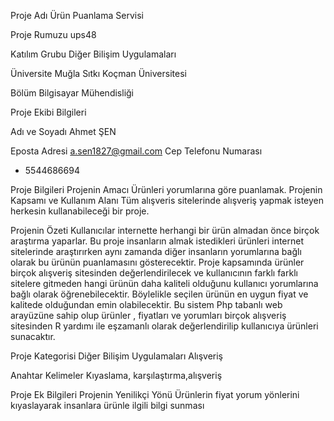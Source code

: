 Proje Adı
Ürün Puanlama Servisi

Proje Rumuzu
ups48

Katılım Grubu
Diğer Bilişim Uygulamaları

Üniversite
Muğla Sıtkı Koçman Üniversitesi

Bölüm
Bilgisayar Mühendisliği


Proje Ekibi Bilgileri

Adı ve Soyadı
Ahmet ŞEN

Eposta Adresi
a.sen1827@gmail.com
Cep Telefonu Numarası
+ 5544686694

Proje Bilgileri
Projenin Amacı
Ürünleri yorumlarına göre puanlamak.
Projenin Kapsamı ve Kullanım Alanı
Tüm alışveris sitelerinde alışveriş yapmak isteyen herkesin kullanabileceği bir proje.

Projenin Özeti
Kullanıcılar internette herhangi bir ürün almadan önce birçok araştırma yaparlar. Bu proje
insanların almak istedikleri ürünleri internet sitelerinde araştırırken aynı zamanda diğer
insanların yorumlarına bağlı olarak bu ürünün puanlamasını gösterecektir. Proje kapsamında
ürünler birçok alışveriş sitesinden değerlendirilecek ve kullanıcının farklı farklı sitelere gitmeden
hangi ürünün daha kaliteli olduğunu kullanıcı yorumlarına bağlı olarak öğrenebilecektir.
Böylelikle seçilen ürünün en uygun fiyat ve kalitede olduğundan emin olabilecektir.
Bu sistem Php tabanlı web arayüzüne sahip olup ürünler , fiyatları ve yorumları birçok alışveriş
sitesinden R yardımı ile eşzamanlı olarak değerlendirilip kullanıcıya ürünleri sunacaktır.

Proje Kategorisi
Diğer Bilişim Uygulamaları
Alışveriş

Anahtar Kelimeler
Kıyaslama, karşılaştırma,alışveriş

Proje Ek Bilgileri
Projenin Yenilikçi Yönü
Ürünlerin fiyat yorum yönlerini kıyaslayarak insanlara ürünle ilgili bilgi sunması
